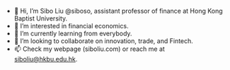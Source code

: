 - 👋 Hi, I’m Sibo Liu @siboso, assistant professor of finance at Hong Kong Baptist University.
- 👀 I’m interested in financial economics.
- 🌱 I’m currently learning from everybody.
- 💞️ I’m looking to collaborate on innovation, trade, and Fintech.
- 📫 Check my webpage (siboliu.com) or reach me at siboliu@hkbu.edu.hk.
